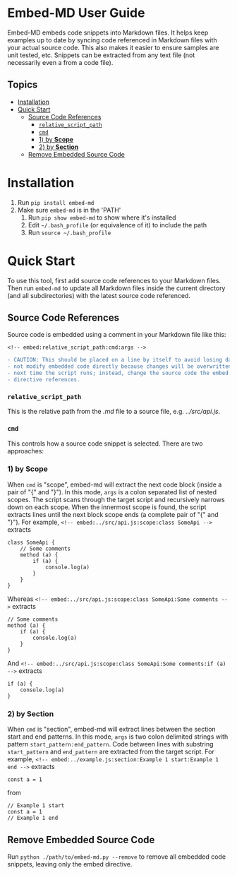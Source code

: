 # Embed-MD User Guide <!-- omit in toc -->
Embed-MD embeds code snippets into Markdown files. It helps keep examples up to
date by syncing code referenced in Markdown files with your actual source code.
This also makes it easier to ensure samples are unit tested, etc. Snippets
can be extracted from any text file (not necessarily even a from a code file).

## Topics <!-- omit in toc -->
- [Installation](#installation)
- [Quick Start](#quick-start)
  - [Source Code References](#source-code-references)
    - [`relative_script_path`](#relative_script_path)
    - [`cmd`](#cmd)
    - [1) by **Scope**](#1-by-scope)
    - [2) by **Section**](#2-by-section)
  - [Remove Embedded Source Code](#remove-embedded-source-code)

# Installation
1. Run `pip install embed-md`
2. Make sure `embed-md` is in the 'PATH'
   1. Run `pip show embed-md` to show where it's installed
   2. Edit `~/.bash_profile` (or equivalence of it) to include the path
   3. Run `source ~/.bash_profile`

# Quick Start
To use this tool, first add source code references to your Markdown files. Then
run `embed-md` to update all Markdown files inside the
current directory (and all subdirectories) with the latest source code
referenced.

## Source Code References
Source code is embedded using a comment in your Markdown file like this:

    <!-- embed:relative_script_path:cmd:args -->

```diff
- CAUTION: This should be placed on a line by itself to avoid losing data. Do
- not modify embedded code directly because changes will be overwritten the
- next time the script runs; instead, change the source code the embed
- directive references.
```

### `relative_script_path`
This is the relative path from the *.md* file to a source file, e.g.
*../src/api.js*.

### `cmd`
This controls how a source code snippet is selected. There are two approaches:

### 1) by **Scope**
When `cmd` is "scope", embed-md will extract the next code block (inside a pair
of "{" and "}"). In this mode, `args` is a colon separated list of nested
scopes. The script scans through the target script and recursively narrows down
on each scope. When the innermost scope is found, the script extracts lines
until the next block scope ends (a complete pair of "{" and "}"). For example,
`<!-- embed:../src/api.js:scope:class SomeApi -->` extracts

    class SomeApi {
        // Some comments
        method (a) {
            if (a) {
                console.log(a)
            }
        }
    }

Whereas `<!-- embed:../src/api.js:scope:class SomeApi:Some comments -->`
extracts

    // Some comments
    method (a) {
        if (a) {
            console.log(a)
        }
    }

And `<!-- embed:../src/api.js:scope:class SomeApi:Some comments:if (a) -->`
extracts

    if (a) {
        console.log(a)
    }

### 2) by **Section**
When `cmd` is "section", embed-md will extract lines between the section start
and end patterns. In this mode, `args` is two colon delimited strings with
pattern `start_pattern:end_pattern`. Code between lines with substring
`start_pattern` and `end_pattern` are extracted from the target script. For
example, `<!-- embed:../example.js:section:Example 1 start:Example 1 end -->`
extracts

    const a = 1

from

    // Example 1 start
    const a = 1
    // Example 1 end

## Remove Embedded Source Code
Run `python ./path/to/embed-md.py --remove` to remove all embedded code
snippets, leaving only the embed directive.
